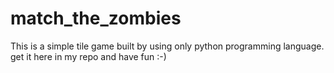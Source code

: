 # match_the_zombies
This is a simple tile game built by using only python programming language. get it here in my repo and have fun :-)

